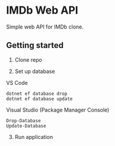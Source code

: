 # IMDb Web API

Simple web API for IMDb clone.

## Getting started

1. Clone repo

2. Set up database

VS Code

```
dotnet ef database drop
dotnet ef database update
```

Visual Studio (Package Manager Console)

```
Drop-Database
Update-Database
```

3. Run application